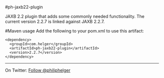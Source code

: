 #ph-jaxb22-plugin

JAXB 2.2 plugin that adds some commonly needed functionality. The current version 2.2.7 is linked against JAXB 2.2.7.

#Maven usage
Add the following to your pom.xml to use this artifact:
```
<dependency>
  <groupId>com.helger</groupId>
  <artifactId>ph-jaxb22-plugin</artifactId>
  <version>2.2.7</version>
</dependency>
```

---

On Twitter: <a href="https://twitter.com/philiphelger">Follow @philiphelger</a>
